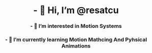 <h1 align = "center">- 👋 Hi, I’m @resatcu </h1>
<h3 align = "center">- 👀 I’m interested in Motion Systems</h3>
<h3 align = "center">- 🌱 I’m currently learning Motion Mathcing And Pyhsical Animations</h3>

<!---
resatnucu/resatnucu is a ✨ special ✨ repository because its `README.md` (this file) appears on your GitHub profile.
You can click the Preview link to take a look at your changes.
--->
